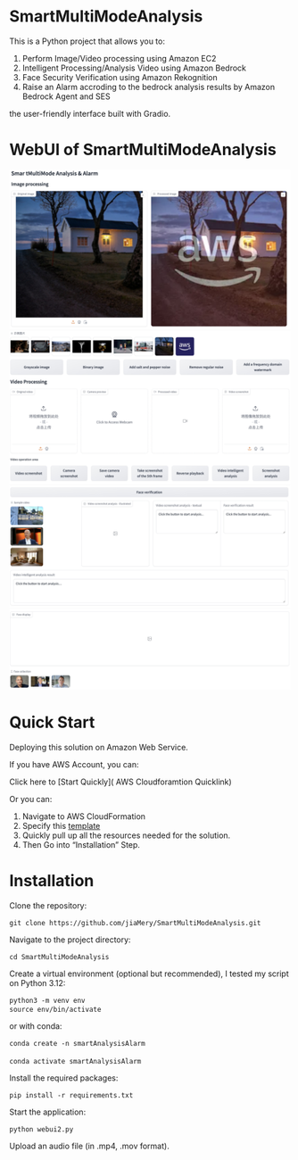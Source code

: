 # SmartMultiModeAnalysis
This is a Python project that allows you to:
1. Perform Image/Video processing using Amazon EC2
2. Intelligent Processing/Analysis Video using Amazon Bedrock
3. Face Security Verification using Amazon Rekognition
4. Raise an Alarm accroding to the bedrock analysis results by Amazon Bedrock Agent and SES

the user-friendly interface built with Gradio.

# WebUI of SmartMultiModeAnalysis
![Example Image](data/webUI-en/webui-en1.jpeg)
![Example Image](data/webUI-en/webui-en2.jpeg)
![Example Image](data/webUI-en/webui-en3.jpeg)
![Example Image](data/webUI-en/webui-en4.jpeg)

# Quick Start
Deploying this solution on Amazon Web Service.

If you have AWS Account, you can:

 Click here to [Start Quickly]( AWS Cloudforamtion Quicklink)

Or you can:
1. Navigate to AWS CloudFormation
2. Specify this [template](template/smartAnalysisAlarm.yaml)
3. Quickly pull up all the resources needed for the solution.
4. Then Go into “Installation” Step.

# Installation

Clone the repository:

```
git clone https://github.com/jiaMery/SmartMultiModeAnalysis.git
```

Navigate to the project directory:

```
cd SmartMultiModeAnalysis
```


Create a virtual environment (optional but recommended), I tested my script on
Python 3.12:

```
python3 -m venv env
source env/bin/activate
```

or with conda:

```
conda create -n smartAnalysisAlarm

conda activate smartAnalysisAlarm
```

Install the required packages:

```
pip install -r requirements.txt
```

Start the application:

```
python webui2.py
```

Upload an audio file (in .mp4, .mov format).
